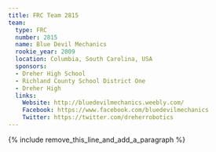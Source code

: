 ```yaml
---
title: FRC Team 2815
team:
  type: FRC
  number: 2815
  name: Blue Devil Mechanics
  rookie_year: 2009
  location: Columbia, South Carolina, USA
  sponsors:
  - Dreher High School
  - Richland County School District One
  - Dreher High
  links:
    Website: http://bluedevilmechanics.weebly.com/
    Facebook: https://www.facebook.com/bluedevilmechanics
    Twitter: https://twitter.com/dreherrobotics
---
```


{% include remove_this_line_and_add_a_paragraph %}